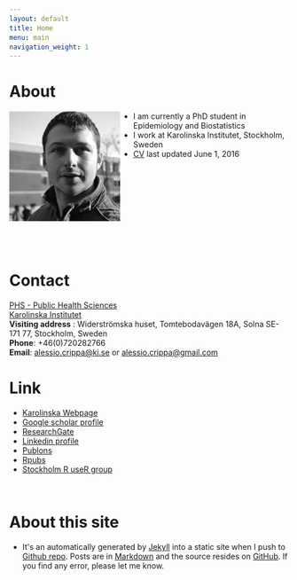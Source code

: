 ```yaml
---
layout: default
title: Home
menu: main
navigation_weight: 1
---
```



About
========


<div>
	<div style="width:200px;float:left;">
		<a href="http://alecri.github.io/downloads/pic/profile.jpg" class="left img"><img src="/downloads/pic/profile.jpg" style="width: 200px;"></a>
	</div>
	<div style="margin-left:200px;">
		<ul>
			<li>I am currently a PhD student in Epidemiology and Biostatistics</li>
			<li>I work at Karolinska Institutet, Stockholm, Sweden</li>
			<li><a href="/downloads/CVPhD.pdf">CV</a> last updated June 1, 2016 </li>
		</ul>
</div>
</div>


<div style="height:150px"></div>


Contact
===============

[PHS - Public Health Sciences](http://ki.se/en/phs/startpage)  
[Karolinska Institutet](http://ki.se/start)  
**Visiting address** :  Widerströmska huset, Tomtebodavägen 18A, Solna 
SE-171 77, Stockholm, Sweden  
**Phone**: 	+46(0)720282766  
**Email**: <a href="mailto:alessio.crippa@ki.se">alessio.crippa<span class="at">@</span>ki.se</a> or
<a href="mailto:alessio.crippa@gmail.com">alessio.crippa<span class="at">@</span>gmail.com</a>  


Link
===============

* [Karolinska Webpage](http://ki.se/en/people/alecri)  
* [Google scholar profile](https://scholar.google.it/citations?user=NLRD9vkAAAAJ&hl=en)
* [ResearchGate](https://www.researchgate.net/profile/Alessio_Crippa)  
* [Linkedin profile](https://www.linkedin.com/in/alessio-crippa-68519475)  
* [Publons](https://publons.com/author/1209057/alessio-crippa#profile)  
* [Rpubs](http://rpubs.com/alecri)  
* [Stockholm R useR group](http://www.meetup.com/StockholmR/events/226376066/)


&nbsp;

About this site
===============
* It's an automatically generated by
  [Jekyll](https://github.com/jekyll/jekyll) into a static site when
  I push to
  [Github repo](https://github.com/alecri). Posts
  are in [Markdown](http://daringfireball.net/projects/markdown/) and
  the source resides on
  [GitHub](https://github.com/alecri). If
  you find any error, please let me know.
